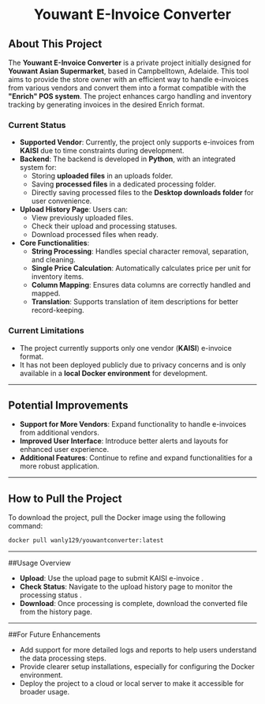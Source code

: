 
<h1 align="center"> Youwant E-Invoice Converter </h1>

## About This Project

The **Youwant E-Invoice Converter** is a private project initially designed for **Youwant Asian Supermarket**, based in Campbelltown, Adelaide. This tool aims to provide the store owner with an efficient way to handle e-invoices from various vendors and convert them into a format compatible with the **"Enrich" POS system**. The project enhances cargo handling and inventory tracking by generating invoices in the desired Enrich format.

### Current Status

- **Supported Vendor**: Currently, the project only supports e-invoices from **KAISI** due to time constraints during development.
- **Backend**: The backend is developed in **Python**, with an integrated system for:
  - Storing **uploaded files** in an uploads folder.
  - Saving **processed files** in a dedicated processing folder.
  - Directly saving processed files to the **Desktop downloads folder** for user convenience.
- **Upload History Page**: Users can:
  - View previously uploaded files.
  - Check their upload and processing statuses.
  - Download processed files when ready.
- **Core Functionalities**:
  - **String Processing**: Handles special character removal, separation, and cleaning.
  - **Single Price Calculation**: Automatically calculates price per unit for inventory items.
  - **Column Mapping**: Ensures data columns are correctly handled and mapped.
  - **Translation**: Supports translation of item descriptions for better record-keeping.

### Current Limitations

- The project currently supports only one vendor (**KAISI**) e-invoice format.
- It has not been deployed publicly due to privacy concerns and is only available in a **local Docker environment** for development.

---

## Potential Improvements

- **Support for More Vendors**: Expand functionality to handle e-invoices from additional vendors.
- **Improved User Interface**: Introduce better alerts and layouts for enhanced user experience.
- **Additional Features**: Continue to refine and expand functionalities for a more robust application.

---

## How to Pull the Project

To download the project, pull the Docker image using the following command:

```bash
docker pull wanly129/youwantconverter:latest
```

---

##Usage Overview 
- **Upload**: Use the upload page to submit KAISI e-invoice .
- **Check Status**: Navigate to the upload history page to monitor the processing status .
- **Download**: Once processing is complete, download the converted file from the history page. 

---

##For Future Enhancements 
- Add support for more detailed logs and reports to help users understand the data processing steps.
- Provide clearer setup installations, especially for configuring the Docker environment.
- Deploy the project to a cloud or local server to make it accessible for broader usage. 

